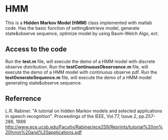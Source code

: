 # HMM
This is a **Hidden Markov Model (HMM)** class implemented with matlab code. Has the basic function of setting&amp;retrieve model, generate state&amp;observe sequence, optimize model by using Baum-Welch Algo, ect.
## Access to the code
Run the **test.m** file, will execute the demo of a HMM model with discrete observe distribution.
Run the **testContinuousObservance.m** file, will execute the demo of a HMM model with continuous observe pdf.
Run the **testGenerateSequence.m** file, will execute the demo of a HMM model generating state&observe sequence.
## Referrence
L.R. Rabiner. "A tutorial on hidden Markov models and selected applications in speech recognition". Proceedings of the IEEE, Vol.77, Issue.2, pp.257-286, 1989
http://www.ece.ucsb.edu/Faculty/Rabiner/ece259/Reprints/tutorial%20on%20hmm%20and%20applications.pdf
